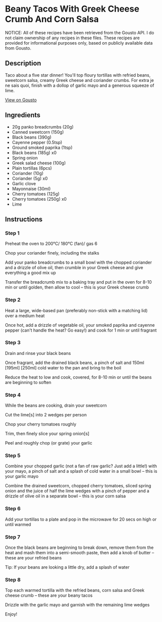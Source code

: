# Beany Tacos With Greek Cheese Crumb And Corn Salsa

NOTICE: All of these recipes have been retrieved from the Gousto API. I do not claim ownership of any recipes in these files. These recipes are provided for informational purposes only, based on publicly available data from Gousto.

## Description

Taco about a five star dinner! You'll top floury tortillas with refried beans, sweetcorn salsa, creamy Greek cheese and coriander crumbs. For extra je ne sais quoi, finish with a dollop of garlic mayo and a generous squeeze of lime. 

[View on Gousto](https://www.gousto.co.uk/recipes/cookbook/beany-tacos-with-feta-crumb-and-corn-salsa)

## Ingredients

- 20g panko breadcrumbs (20g)
- Canned sweetcorn (150g)
- Black beans (390g)
- Cayenne pepper (0.5tsp)
- Ground smoked paprika (1tsp)
- Black beans (185g) x0
- Spring onion
- Greek salad cheese (100g)
- Plain tortillas (6pcs)
- Coriander (10g)
- Coriander (5g) x0
- Garlic clove
- Mayonnaise (30ml)
- Cherry tomatoes (125g)
- Cherry tomatoes (250g) x0
- Lime

## Instructions


### Step 1

Preheat the oven to 200°C/ 180°C (fan)/ gas 6

Chop your coriander finely, including the stalks

Add your panko breadcrumbs to a small bowl with the chopped coriander and a drizzle of olive oil, then crumble in your Greek cheese and give everything a good mix up

Transfer the breadcrumb mix to a baking tray and put in the oven for 8-10 min or until golden, then allow to cool – this is your Greek cheese crumb


### Step 2

Heat a large, wide-based pan (preferably non-stick with a matching lid) over a medium heat

Once hot, add a drizzle of vegetable oil, your smoked paprika and cayenne pepper (can't handle the heat? Go easy!) and cook for 1 min or until fragrant


### Step 3

Drain and rinse your black beans

Once fragrant, add the drained black beans, a pinch of salt and 150ml<span class="text-danger"> <span class="text-purple">[195ml] </span>[250ml]</span> cold water to the pan and bring to the boil

Reduce the heat to low and cook, covered, for 8-10 min or until the beans are beginning to soften


### Step 4

While the beans are cooking, drain your sweetcorn

Cut the lime[s]<span class="text-danger"> </span>into 2 wedges per person

Chop your cherry tomatoes roughly

Trim, then finely slice your spring onion[s]

Peel and roughly chop (or grate) your garlic


### Step 5

Combine your chopped garlic (not a fan of raw garlic? Just add a little!) with your mayo, a pinch of salt and a splash of cold water in a small bowl – this is your garlic mayo

Combine the drained sweetcorn, chopped cherry tomatoes, sliced spring onion and the juice of half the lime wedges with a pinch of pepper and a drizzle of olive oil in a separate bowl – this is your corn salsa


### Step 6

Add your tortillas to a plate and pop in the microwave for 20 secs on high or until warmed


### Step 7

Once the black beans are beginning to break down, remove them from the heat and mash them into a semi-smooth paste, then add a knob of butter – these are your refried beans

Tip: If your beans are looking a little dry, add a splash of water

### Step 8

Top each warmed tortilla with the refried beans, corn salsa and Greek cheese crumb – these are your beany tacos

Drizzle with the garlic mayo and garnish with the remaining lime wedges

Enjoy!

